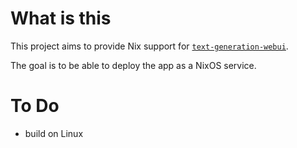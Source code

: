 # What is this
This project aims to provide Nix support for [`text-generation-webui`](https://github.com/oobabooga/text-generation-webui).

The goal is to be able to deploy the app as a NixOS service.

# To Do
- build on Linux
